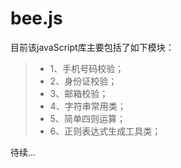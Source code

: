 # bee.js
目前该javaScript库主要包括了如下模块：
>* 1、手机号码校验； 
>* 2、身份证校验； 
>* 3、邮箱校验； 
>* 4、字符串常用类； 
>* 5、简单四则运算； 
>* 6、正则表达式生成工具类；

待续...
